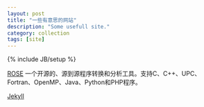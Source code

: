 ```yaml
---
layout: post
title: "一些有意思的网站"
description: "Some usefull site."
category: collection
tags: [site]
---
```

{% include JB/setup %}


[ROSE](http://rosecompiler.org/)
一个开源的、源到源程序转换和分析工具。支持C、C++、UPC、Fortran、OpenMP、Java、Python和PHP程序。

[Jekyll](http://jekyllrb.com)
